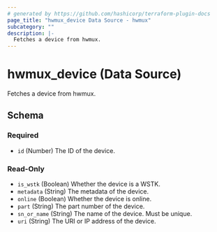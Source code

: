 ```yaml
---
# generated by https://github.com/hashicorp/terraform-plugin-docs
page_title: "hwmux_device Data Source - hwmux"
subcategory: ""
description: |-
  Fetches a device from hwmux.
---
```


# hwmux_device (Data Source)

Fetches a device from hwmux.



<!-- schema generated by tfplugindocs -->
## Schema

### Required

- `id` (Number) The ID of the device.

### Read-Only

- `is_wstk` (Boolean) Whether the device is a WSTK.
- `metadata` (String) The metadata of the device.
- `online` (Boolean) Whether the device is online.
- `part` (String) The part number of the device.
- `sn_or_name` (String) The name of the device. Must be unique.
- `uri` (String) The URI or IP address of the device.


